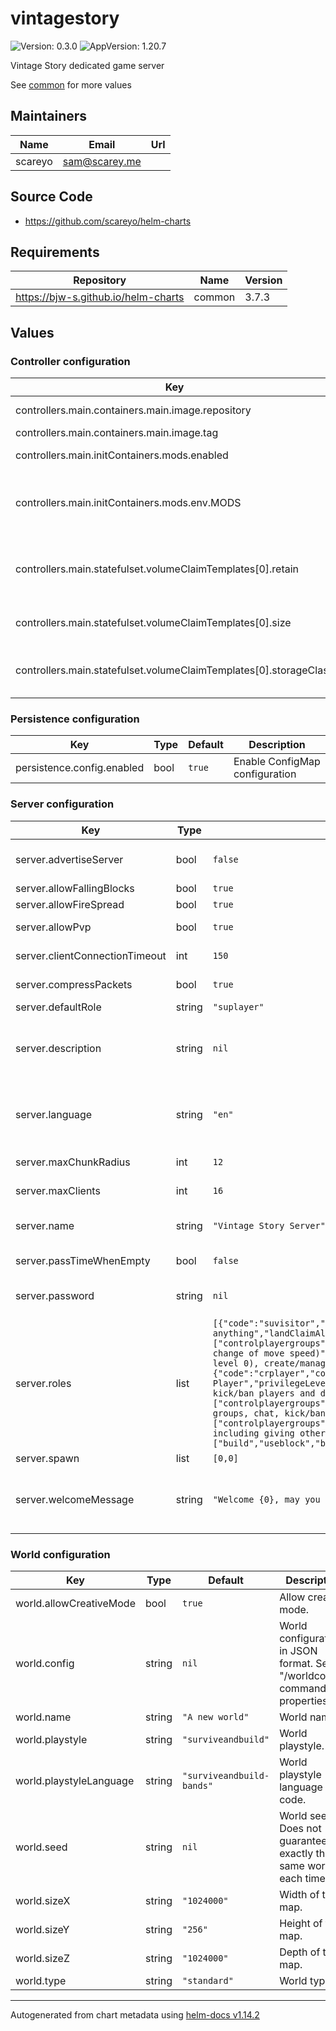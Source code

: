 # vintagestory

![Version: 0.3.0](https://img.shields.io/badge/Version-0.3.0-informational?style=flat-square) ![AppVersion: 1.20.7](https://img.shields.io/badge/AppVersion-1.20.7-informational?style=flat-square)

Vintage Story dedicated game server

See [common](https://github.com/bjw-s/helm-charts/tree/common-3.7.3/charts/library/common) for more values

## Maintainers

| Name | Email | Url |
| ---- | ------ | --- |
| scareyo | <sam@scarey.me> |  |

## Source Code

* <https://github.com/scareyo/helm-charts>

## Requirements

| Repository | Name | Version |
|------------|------|---------|
| https://bjw-s.github.io/helm-charts | common | 3.7.3 |

## Values

### Controller configuration

| Key | Type | Default | Description |
|-----|------|---------|-------------|
| controllers.main.containers.main.image.repository | string | `"zsuatem/vintagestory"` | Image repository |
| controllers.main.containers.main.image.tag | string | `"1.20.7"` | Image tag |
| controllers.main.initContainers.mods.enabled | bool | `false` | Enable mod installation |
| controllers.main.initContainers.mods.env.MODS | string | `""` | A comma-separated list of mod URLs to install |
| controllers.main.statefulset.volumeClaimTemplates[0].retain | bool | `true` | Keep the data volume on helm uninstall |
| controllers.main.statefulset.volumeClaimTemplates[0].size | string | `"64Gi"` | Size of the data volume |
| controllers.main.statefulset.volumeClaimTemplates[0].storageClass | string | `nil` | Storage class for the data volume |

### Persistence configuration

| Key | Type | Default | Description |
|-----|------|---------|-------------|
| persistence.config.enabled | bool | `true` | Enable ConfigMap configuration |

### Server configuration

| Key | Type | Default | Description |
|-----|------|---------|-------------|
| server.advertiseServer | bool | `false` | Advertise the server on the public server listing. |
| server.allowFallingBlocks | bool | `true` | Allow blocks to fall. |
| server.allowFireSpread | bool | `true` | Allow fire to spread. |
| server.allowPvp | bool | `true` | Allow players to hit each other. |
| server.clientConnectionTimeout | int | `150` | Client connection timeout in seconds. |
| server.compressPackets | bool | `true` | Compress data sent to clients. |
| server.defaultRole | string | `"suplayer"` | Default player role. |
| server.description | string | `nil` | Can be longer than name, visible in the public server listing. You can use VTML here. |
| server.language | string | `"en"` | 2-letter code of localization to use on this server. Determines language of server messages. |
| server.maxChunkRadius | int | `12` | Maximum player view distance. |
| server.maxClients | int | `16` | Maximum number of players. |
| server.name | string | `"Vintage Story Server"` | Short string, visible in the public server listing. |
| server.passTimeWhenEmpty | bool | `false` | Pass time when no players are online. |
| server.password | string | `nil` | Password required to join the server. Disabled if null. |
| server.roles | list | `[{"code":"suvisitor","color":"Green","defaultGameMode":1,"description":"Can only visit this world and chat but not use/place/break anything","landClaimAllowance":"0","name":"Survival Visitor","privileges":["chat"]},{"code":"crvisitor","color":"DarkGray","defaultGameMode":2,"description":"Can only visit this world, chat and fly but not use/place/break anything","landClaimAllowance":"0","name":"Creative Visitor","privileges":["chat"]},{"code":"limitedsuplayer","defaultGameMode":1,"description":"Can use/place/break blocks only in permitted areas (priv level -1), create/manage player groups and chat","landClaimAllowance":"0","name":"Limited Survival Player","privileges":["controlplayergroups","manageplayergroups","chat","build","useblock","attackcreatures","attackplayers","selfkill"]},{"code":"limitedcrplayer","color":"LightGreen","defaultGameMode":2,"description":"Can use/place/break blocks in only in permitted areas (priv level -1), create/manage player groups, chat, fly and set his own game mode (= allows fly and change of move speed)","landClaimAllowance":"0","name":"Limited Creative Player","privileges":["controlplayergroups","manageplayergroups","chat","build","useblock","gamemode","freemove","attackcreatures","attackplayers","selfkill"]},{"code":"suplayer","color":"White","defaultGameMode":1,"description":"Can use/place/break blocks in unprotected areas (priv level 0), create/manage player groups and chat. Can claim an area of up to 8 chunks.","landClaimAllowance":"262144","name":"Survival Player","privilegeLevel":"0","privileges":["controlplayergroups","manageplayergroups","chat","areamodify","build","useblock","attackcreatures","attackplayers","selfkill"]},{"code":"crplayer","color":"LightGreen","defaultGameMode":2,"description":"Can use/place/break blocks in all areas (priv level 100), create/manage player groups, chat, fly and set his own game mode (= allows fly and change of move speed). Can claim an area of up to 40 chunks.","landClaimAllowance":"1310720","landClaimMaxAreas":"6","name":"Creative Player","privilegeLevel":100,"privileges":["controlplayergroups","manageplayergroups","chat","areamodify","build","useblock","gamemode","freemove","attackcreatures","attackplayers","selfkill"]},{"code":"sumod","color":"Cyan","defaultGameMode":1,"description":"Can use/place/break blocks everywhere (priv level 200), create/manage player groups, chat, kick/ban players and do serverwide announcements. Can claim an area of up to 4 chunks.","landClaimAllowance":"1310720","landClaimMaxAreas":"60","name":"Survival Moderator","privilegeLevel":200,"privileges":["controlplayergroups","manageplayergroups","chat","areamodify","build","useblock","buildblockseverywhere","useblockseverywhere","kick","ban","announce","readlists","attackcreatures","attackplayers","selfkill"]},{"code":"crmod","color":"Cyan","defaultGameMode":2,"description":"Can use/place/break blocks everywhere (priv level 500), create/manage player groups, chat, kick/ban players, fly and set his own or other players game modes (= allows fly and change of move speed). Can claim an area of up to 40 chunks.","landClaimAllowance":"1310720","landClaimMaxAreas":"60","name":"Creative Moderator","privilegeLevel":500,"privileges":["controlplayergroups","manageplayergroups","chat","areamodify","build","useblock","buildblockseverywhere","useblockseverywhere","kick","ban","gamemode","freemove","commandplayer","announce","readlists","attackcreatures","attackplayers","selfkill"]},{"autoGrant":true,"code":"admin","color":"LightBlue","defaultGameMode":1,"description":"Has all privileges, including giving other players admin status.","landClaimAllowance":"2147483647","landClaimMaxAreas":"99999","name":"Admin","privilegeLevel":99999,"privileges":["build","useblock","buildblockseverywhere","useblockseverywhere","attackplayers","attackcreatures","freemove","gamemode","pickingrange","chat","kick","ban","whitelist","setwelcome","announce","readlists","give","areamodify","setspawn","controlserver","tp","time","grantrevoke","root","commandplayer","controlplayergroups","manageplayergroups","selfkill"]}]` | List of roles. See templates/config.yaml for the complete set of available fields. |
| server.spawn | list | `[0,0]` | Spawn position. |
| server.welcomeMessage | string | `"Welcome {0}, may you survive well and prosper"` | The message shown to players when they join. Placeholder {0} will be replaced with Player's nickname. |

### World configuration

| Key | Type | Default | Description |
|-----|------|---------|-------------|
| world.allowCreativeMode | bool | `true` | Allow creative mode. |
| world.config | string | `nil` | World configuration in JSON format. See "/worldconfig" command for properties. |
| world.name | string | `"A new world"` | World name. |
| world.playstyle | string | `"surviveandbuild"` | World playstyle. |
| world.playstyleLanguage | string | `"surviveandbuild-bands"` | World playstyle language code. |
| world.seed | string | `nil` | World seed. Does not guarantee exactly the same world each time. |
| world.sizeX | string | `"1024000"` | Width of the map. |
| world.sizeY | string | `"256"` | Height of the map. |
| world.sizeZ | string | `"1024000"` | Depth of the map. |
| world.type | string | `"standard"` | World type. |

----------------------------------------------
Autogenerated from chart metadata using [helm-docs v1.14.2](https://github.com/norwoodj/helm-docs/releases/v1.14.2)
